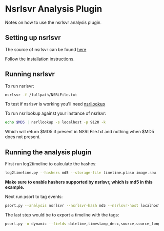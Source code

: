 # Nsrlsvr Analysis Plugin

Notes on how to use the nsrlsvr analysis plugin.

## Setting up nsrlsvr

The source of nsrlsvr can be found [here](https://github.com/rjhansen/nsrlsvr)

Follow the [installation instructions](https://github.com/rjhansen/nsrlsvr/blob/master/INSTALL).

## Running nsrlsvr

To run nsrlsvr:

```bash
nsrlsvr -f /fullpath/NSRLFile.txt
```

To test if nsrlsvr is working you'll need [nsrllookup](https://github.com/rjhansen/nsrllookup)

To run nsrllookup against your instance of nsrlsvr:

```bash
echo $MD5 | nsrllookup -s localhost -p 9120 -k
```

Which will return $MD5 if present in NSRLFile.txt and nothing when $MD5 does not present.

## Running the analysis plugin

First run log2timeline to calculate the hashes:

```bash
log2timeline.py --hashers md5 --storage-file timeline.plaso image.raw
```

**Make sure to enable hashers supported by nsrlsvr, which is md5 in this example.**

Next run psort to tag events:

```bash
psort.py --analysis nsrlsvr --nsrlsvr-hash md5 --nsrlsvr-host localhost --nsrlsvr-port 9120 -o null timeline.plaso
```

The last step would be to export a timeline with the tags:

```bash
psort.py -o dynamic --fields datetime,timestamp_desc,source,source_long,message,parser,tag -w timeline.csv timeline.plaso
```
